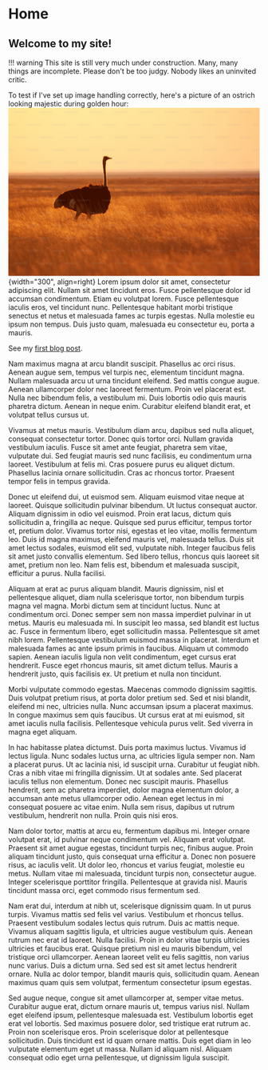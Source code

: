 # Home

## Welcome to my site!

!!! warning 
	This site is still very much under construction. Many, many things are incomplete. Please don't be too judgy. Nobody likes an uninvited critic.  

To test if I've set up image handling correctly, here's a picture of an ostrich looking majestic during golden hour: 
![](assets/Pasted%20image%2020250520211739.png){width="300", align=right}
Lorem ipsum dolor sit amet, consectetur adipiscing elit. Nullam sit amet tincidunt eros. Fusce pellentesque dolor id accumsan condimentum. Etiam eu volutpat lorem. Fusce pellentesque iaculis eros, vel tincidunt nunc. Pellentesque habitant morbi tristique senectus et netus et malesuada fames ac turpis egestas. Nulla molestie eu ipsum non tempus. Duis justo quam, malesuada eu consectetur eu, porta a mauris.

See my [first blog post](blog/posts/first.md). 

Nam maximus magna at arcu blandit suscipit. Phasellus ac orci risus. Aenean augue sem, tempus vel turpis nec, elementum tincidunt magna. Nullam malesuada arcu ut urna tincidunt eleifend. Sed mattis congue augue. Aenean ullamcorper dolor nec laoreet fermentum. Proin vel placerat est. Nulla nec bibendum felis, a vestibulum mi. Duis lobortis odio quis mauris pharetra dictum. Aenean in neque enim. Curabitur eleifend blandit erat, et volutpat tellus cursus ut.

Vivamus at metus mauris. Vestibulum diam arcu, dapibus sed nulla aliquet, consequat consectetur tortor. Donec quis tortor orci. Nullam gravida vestibulum iaculis. Fusce sit amet ante feugiat, pharetra sem vitae, vulputate dui. Sed feugiat mauris sed nunc facilisis, eu condimentum urna laoreet. Vestibulum at felis mi. Cras posuere purus eu aliquet dictum. Phasellus lacinia ornare sollicitudin. Cras ac rhoncus tortor. Praesent tempor felis in tempus gravida.

Donec ut eleifend dui, ut euismod sem. Aliquam euismod vitae neque at laoreet. Quisque sollicitudin pulvinar bibendum. Ut luctus consequat auctor. Aliquam dignissim in odio vel euismod. Proin erat lacus, dictum quis sollicitudin a, fringilla ac neque. Quisque sed purus efficitur, tempus tortor et, pretium dolor. Vivamus tortor nisi, egestas et leo vitae, mollis fermentum leo. Duis id magna maximus, eleifend mauris vel, malesuada tellus. Duis sit amet lectus sodales, euismod elit sed, vulputate nibh. Integer faucibus felis sit amet justo convallis elementum. Sed libero tellus, rhoncus quis laoreet sit amet, pretium non leo. Nam felis est, bibendum et malesuada suscipit, efficitur a purus. Nulla facilisi.

Aliquam at erat ac purus aliquam blandit. Mauris dignissim, nisl et pellentesque aliquet, diam nulla scelerisque tortor, non bibendum turpis magna vel magna. Morbi dictum sem at tincidunt luctus. Nunc at condimentum orci. Donec semper sem non massa imperdiet pulvinar in ut metus. Mauris eu malesuada mi. In suscipit leo massa, sed blandit est luctus ac. Fusce in fermentum libero, eget sollicitudin massa. Pellentesque sit amet nibh lorem. Pellentesque vestibulum euismod massa in placerat. Interdum et malesuada fames ac ante ipsum primis in faucibus. Aliquam ut commodo sapien. Aenean iaculis ligula non velit condimentum, eget cursus erat hendrerit. Fusce eget rhoncus mauris, sit amet dictum tellus. Mauris a hendrerit justo, quis facilisis ex. Ut pretium et nulla non tincidunt.

Morbi vulputate commodo egestas. Maecenas commodo dignissim sagittis. Duis volutpat pretium risus, at porta dolor pretium sed. Sed et nisi blandit, eleifend mi nec, ultricies nulla. Nunc accumsan ipsum a placerat maximus. In congue maximus sem quis faucibus. Ut cursus erat at mi euismod, sit amet iaculis nulla facilisis. Pellentesque vehicula purus velit. Sed viverra in magna eget aliquam.

In hac habitasse platea dictumst. Duis porta maximus luctus. Vivamus id lectus ligula. Nunc sodales luctus urna, ac ultricies ligula semper non. Nam a placerat purus. Ut ac lacinia nisi, id suscipit urna. Curabitur ut feugiat nibh. Cras a nibh vitae mi fringilla dignissim. Ut at sodales ante. Sed placerat iaculis tellus non elementum. Donec nec suscipit mauris. Phasellus hendrerit, sem ac pharetra imperdiet, dolor magna elementum dolor, a accumsan ante metus ullamcorper odio. Aenean eget lectus in mi consequat posuere ac vitae enim. Nulla sem risus, dapibus ut rutrum vestibulum, hendrerit non nulla. Proin quis nisi eros.

Nam dolor tortor, mattis at arcu eu, fermentum dapibus mi. Integer ornare volutpat erat, id pulvinar neque condimentum vel. Aliquam erat volutpat. Praesent sit amet augue egestas, tincidunt turpis nec, finibus augue. Proin aliquam tincidunt justo, quis consequat urna efficitur a. Donec non posuere risus, ac iaculis velit. Ut dolor leo, rhoncus et varius feugiat, molestie eu metus. Nullam vitae mi malesuada, tincidunt turpis non, consectetur augue. Integer scelerisque porttitor fringilla. Pellentesque at gravida nisl. Mauris tincidunt massa orci, eget commodo risus fermentum sed.

Nam erat dui, interdum at nibh ut, scelerisque dignissim quam. In ut purus turpis. Vivamus mattis sed felis vel varius. Vestibulum et rhoncus tellus. Praesent vestibulum sodales lectus quis rutrum. Duis ac mattis neque. Vivamus aliquam sagittis ligula, et ultricies augue vestibulum quis. Aenean rutrum nec erat id laoreet. Nulla facilisi. Proin in dolor vitae turpis ultricies ultricies et faucibus erat. Quisque pretium nisl eu mauris bibendum, vel tristique orci ullamcorper. Aenean laoreet velit eu felis sagittis, non varius nunc varius. Duis a dictum urna. Sed sed est sit amet lectus hendrerit ornare. Nulla ac dolor tempor, blandit mauris quis, sollicitudin quam. Aenean maximus quam quis sem volutpat, fermentum consectetur ipsum egestas.

Sed augue neque, congue sit amet ullamcorper at, semper vitae metus. Curabitur augue erat, dictum ornare mauris ut, tempus varius nisl. Nullam eget eleifend ipsum, pellentesque malesuada est. Vestibulum lobortis eget erat vel lobortis. Sed maximus posuere dolor, sed tristique erat rutrum ac. Proin non scelerisque eros. Proin scelerisque dolor at pellentesque sollicitudin. Duis tincidunt est id quam ornare mattis. Duis eget diam in leo vulputate elementum eget ut massa. Nullam id aliquam nisl. Aliquam consequat odio eget urna pellentesque, ut dignissim ligula suscipit.